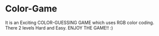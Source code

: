 # Color-Game
It is an Exciting COLOR-GUESSING GAME which uses RGB color coding. 
There 2 levels Hard and Easy.
ENJOY THE GAME!! :)
